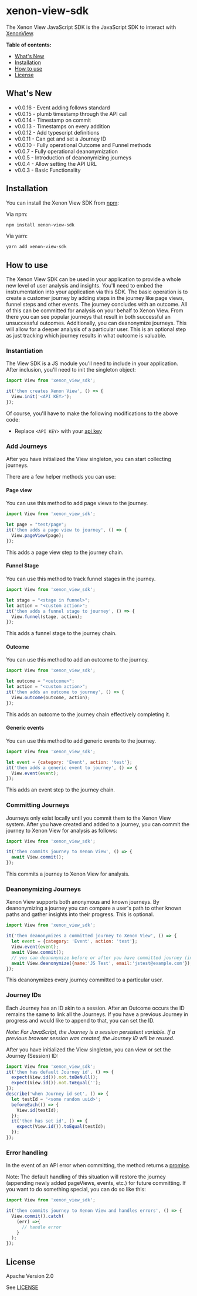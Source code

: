 # xenon-view-sdk
The Xenon View JavaScript SDK is the JavaScript SDK to interact with [XenonView](https://xenonview.com).

**Table of contents:**

* [What's New](#whats-new)
* [Installation](#installation)
* [How to use](#how-to-use)
* [License](#license)

## <a name="whats-new"></a>
## What's New
* v0.0.16 - Event adding follows standard
* v0.0.15 - plumb timestamp through the API call
* v0.0.14 - Timestamp on commit
* v0.0.13 - Timestamps on every addition
* v0.0.12 - Add typescript definitions
* v0.0.11 - Can get and set a Journey ID
* v0.0.10 - Fully operational Outcome and Funnel methods
* v0.0.7 - Fully operational deanonymization
* v0.0.5 - Introduction of deanonymizing journeys
* v0.0.4 - Allow setting the API URL
* v0.0.3 - Basic Functionality

## <a name="installation"></a>
## Installation

You can install the Xenon View SDK from [npm](https://www.npmjs.com/package/xenon-view-sdk):

Via npm:
```bash
npm install xenon-view-sdk
```

Via yarn:
```bash
yarn add xenon-view-sdk
```

## <a name="how-to-use"></a>
## How to use

The Xenon View SDK can be used in your application to provide a whole new level of user analysis and insights. You'll need to embed the instrumentation into your application via this SDK. The basic operation is to create a customer journey by adding steps in the journey like page views, funnel steps and other events. The journey concludes with an outcome. All of this can be committed for analysis on your behalf to Xenon View. From there you can see popular journeys that result in both successful an unsuccessful outcomes. Additionally, you can deanonymize journeys. This will allow for a deeper analysis of a particular user. This is an optional step as just tracking which journey results in what outcome is valuable.   

### Instantiation
The View SDK is a JS module you'll need to include in your application. After inclusion, you'll need to init the singleton object:

```javascript
import View from 'xenon_view_sdk';

it('then creates Xenon View', () => {
  View.init('<API KEY>');
});
```
Of course, you'll have to make the following modifications to the above code:
- Replace `<API KEY>` with your [api key](https://xenonview.com/api-get)

### Add Journeys
After you have initialized the View singleton, you can start collecting journeys.

There are a few helper methods you can use:

#### Page view
You can use this method to add page views to the journey.

```javascript
import View from 'xenon_view_sdk';

let page = "test/page";
it('then adds a page view to journey', () => {
  View.pageView(page);
});
```
This adds a page view step to the journey chain.


#### Funnel Stage
You can use this method to track funnel stages in the journey.

```javascript
import View from 'xenon_view_sdk';

let stage = "<stage in funnel>";
let action = "<custom action>";
it('then adds a funnel stage to journey', () => {
  View.funnel(stage, action);
});
```
This adds a funnel stage to the journey chain.

#### Outcome
You can use this method to add an outcome to the journey.

```javascript
import View from 'xenon_view_sdk';

let outcome = "<outcome>";
let action = "<custom action>";
it('then adds an outcome to journey', () => {
  View.outcome(outcome, action);
});
```
This adds an outcome to the journey chain effectively completing it.



#### Generic events
You can use this method to add generic events to the journey.

```javascript
import View from 'xenon_view_sdk';

let event = {category: 'Event', action: 'test'};
it('then adds a generic event to journey', () => {
  View.event(event);
});
```
This adds an event step to the journey chain.

### Committing Journeys

Journeys only exist locally until you commit them to the Xenon View system. After you have created and added to a journey, you can commit the journey to Xenon View for analysis as follows:
```javascript
import View from 'xenon_view_sdk';

it('then commits journey to Xenon View', () => {
  await View.commit();
});
```
This commits a journey to Xenon View for analysis.

### Deanonymizing Journeys

Xenon View supports both anonymous and known journeys. By deanonymizing a journey you can compare a user's path to other known paths and gather insights into their progress. This is optional.
```javascript
import View from 'xenon_view_sdk';

it('then deanonymizes a committed journey to Xenon View', () => {
  let event = {category: 'Event', action: 'test'};
  View.event(event);
  await View.commit();
  // you can deanonymize before or after you have committed journey (in this case after):
  await View.deanonymize({name:'JS Test', email:'jstest@example.com'});
});
```
This deanonymizes every journey committed to a particular user.


### Journey IDs
Each Journey has an ID akin to a session. After an Outcome occurs the ID remains the same to link all the Journeys. If you have a previous Journey in progress and would like to append to that, you can set the ID.

*Note: For JavaScript, the Journey is a session persistent variable. If a previous browser session was created, the Journey ID will be reused.* 

After you have initialized the View singleton, you can view or set the Journey (Session) ID:
```javascript
import View from 'xenon_view_sdk';
it('then has default Journey id', () => {
  expect(View.id()).not.toBeNull();
  expect(View.id()).not.toEqual('');
});
describe('when Journey id set', () => {
  let testId = '<some random uuid>';
  beforeEach(() => {
    View.id(testId);
  });
  it('then has set id', () => {
    expect(View.id()).toEqual(testId);
  });
});
```


### Error handling
In the event of an API error when committing, the method returns a [promise](https://developer.mozilla.org/en-US/docs/Web/JavaScript/Reference/Global_Objects/Promise). 

Note: The default handling of this situation will restore the journey (appending newly added pageViews, events, etc.) for future committing. If you want to do something special, you can do so like this:

```javascript
import View from 'xenon_view_sdk';

it('then commits journey to Xenon View and handles errors', () => {
  View.commit().catch(
    (err) =>{
      // handle error
    }
  );
});
```

## <a name="license"></a>
## License

Apache Version 2.0

See [LICENSE](https://github.com/xenonview-com/view-js-sdk/blob/main/LICENSE)
